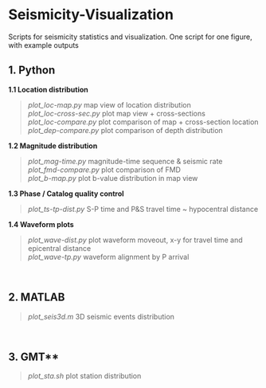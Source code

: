 # Seismicity-Visualization
Scripts for seismicity statistics and visualization. One script for one figure, with example outputs <br>

## 1. Python
**1.1 Location distribution** <br>
>*plot_loc-map.py*  map view of location distribution <br>
>*plot_loc-cross-sec.py*  plot map view + cross-sections <br>
>*plot_loc-compare.py*  plot comparison of map + cross-section location <br>
>*plot_dep-compare.py*  plot comparison of depth distribution <br>

**1.2 Magnitude distribution** <br>
>*plot_mag-time.py*  magnitude-time sequence & seismic rate <br>
>*plot_fmd-compare.py*  plot comparison of FMD <br>
>*plot_b-map.py*  plot b-value distribution in map view <br>

**1.3 Phase / Catalog quality control** <br>
>*plot_ts-tp-dist.py*  S-P time and P&S travel time ~ hypocentral distance <br>

**1.4 Waveform plots** <br>
>*plot_wave-dist.py*  plot waveform moveout, x-y for travel time and epicentral distance <br>
>*plot_wave-tp.py*  waveform alignment by P arrival <br>
<br>

## 2. MATLAB <br>
>*plot_seis3d.m*  3D seismic events distribution <br>
<br>

## 3. GMT** <br>
>*plot_sta.sh*  plot station distribution <br>
